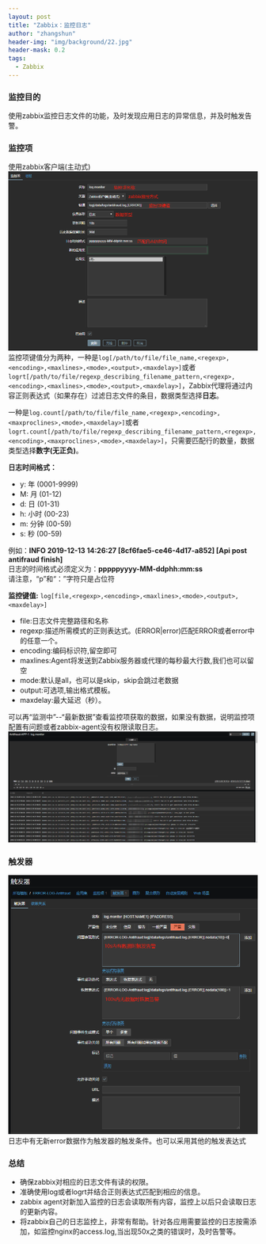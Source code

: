 ```yaml
---
layout: post
title: "Zabbix：监控日志"
author: "zhangshun"
header-img: "img/background/22.jpg"
header-mask: 0.2
tags:
  - Zabbix
---
```


### 监控目的
使用zabbix监控日志文件的功能，及时发现应用日志的异常信息，并及时触发告警。
### 监控项
使用zabbix客户端(主动式)
![](/img/in-post/2019-12-13-Zabbix监控日志/监控项.png)
监控项键值分为两种，一种是`log[/path/to/file/file_name,<regexp>,<encoding>,<maxlines>,<mode>,<output>,<maxdelay>]`或者`logrt[/path/to/file/regexp_describing_filename_pattern,<regexp>,<encoding>,<maxlines>,<mode>,<output>,<maxdelay>]`，Zabbix代理将通过内容正则表达式（如果存在）过滤日志文件的条目，数据类型选择**日志**。

一种是`log.count[/path/to/file/file_name,<regexp>,<encoding>,<maxproclines>,<mode>,<maxdelay>]`或者`logrt.count[/path/to/file/regexp_describing_filename_pattern,<regexp>,<encoding>,<maxproclines>,<mode>,<maxdelay>]`，只需要匹配行的数量，数据类型选择**数字(无正负)**。

**日志时间格式：**
- y: 年 (0001-9999)
- M: 月 (01-12)
- d: 日 (01-31)
- h: 小时 (00-23)
- m: 分钟 (00-59)
- s: 秒 (00-59)

例如：**INFO  2019-12-13 14:26:27 [8cf6fae5-ce46-4d17-a852] [Api post antifraud finish]**<br>
日志的时间格式必须定义为：**pppppyyyy-MM-ddphh:mm:ss**<br>
请注意，“p”和“：”字符只是占位符

**监控键值:**
`log[file,<regexp>,<encoding>,<maxlines>,<mode>,<output>,<maxdelay>]`
- file:日志文件完整路径和名称
- regexp:描述所需模式的正则表达式。(ERROR|error)匹配ERROR或者error中的任意一个。
- encoding:编码标识符,留空即可
- maxlines:Agent将发送到Zabbix服务器或代理的每秒最大行数,我们也可以留空
- mode:默认是all，也可以是skip，skip会跳过老数据
- output:可选项,输出格式模板。
- maxdelay:最大延迟（秒）。

可以再“监测中”--“最新数据”查看监控项获取的数据，如果没有数据，说明监控项配置有问题或者zabbix-agent没有权限读取日志。
![](/img/in-post/2019-12-13-Zabbix监控日志/最新数据.png)

### 触发器
![](/img/in-post/2019-12-13-Zabbix监控日志/触发器.png)
日志中有无新error数据作为触发器的触发条件。也可以采用其他的触发表达式

### 总结
- 确保zabbix对相应的日志文件有读的权限。
- 准确使用log或者logrt并结合正则表达式匹配到相应的信息。
- zabbix agent对新加入监控的日志会读取所有内容，监控上以后只会读取日志的更新内容。
- 将zabbix自己的日志监控上，非常有帮助。针对各应用需要监控的日志按需添加，如监控nginx的access.log,当出现50x之类的错误时，及时告警等。